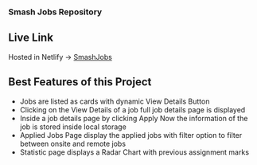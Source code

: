 ### **Smash Jobs Repository**
## **Live Link**
Hosted in Netlify -> [SmashJobs](https://smash-jobs.netlify.app/)


## Best Features of this Project
* Jobs are listed as cards with dynamic View Details Button
* Clicking on the View Details of a job full job details page is displayed
* Inside a job details page by clicking Apply Now the information of the job is stored inside local storage
* Applied Jobs Page display the applied jobs with filter option to filter between onsite and remote jobs
* Statistic page displays a Radar Chart with previous assignment marks